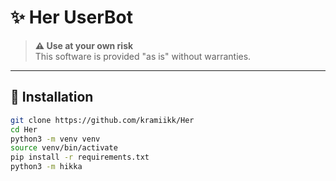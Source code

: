 # ✨ Her UserBot

> **⚠️ Use at your own risk**  
> This software is provided "as is" without warranties.

---

## 🚀 Installation

```bash
git clone https://github.com/kramiikk/Her
cd Her
python3 -m venv venv
source venv/bin/activate
pip install -r requirements.txt
python3 -m hikka
